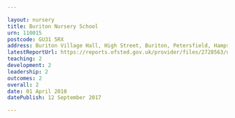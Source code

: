 ```yaml
---

layout: nursery
title: Buriton Nursery School
urn: 110015
postcode: GU31 5RX
address: Buriton Village Hall, High Street, Buriton, Petersfield, Hampshire, GU31 5RX
latestReportUrl: https://reports.ofsted.gov.uk/provider/files/2728563/urn/110015.pdf
teaching: 2
development: 2
leadership: 2
outcomes: 2
overall: 2
date: 01 April 2018 
datePublish: 12 September 2017

---
```

